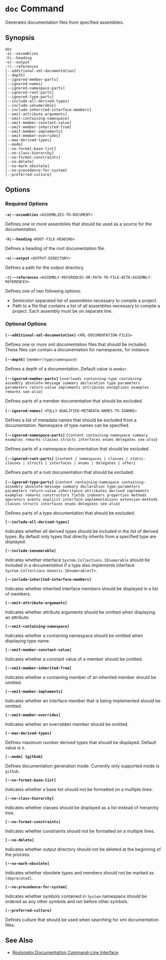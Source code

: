 
# `doc` Command

Generates documentation files from specified assemblies.

## Synopsis

```
doc
-a|--assemblies
-h|--heading
-o|--output
-r|--references
[--additional-xml-documentation]
[--depth]
[--ignored-member-parts]
[--ignored-names]
[--ignored-namespace-parts]
[--ignored-root-parts]
[--ignored-type-parts]
[--include-all-derived-types]
[--include-ienumerable]
[--include-inherited-interface-members]
[--omit-attribute-arguments]
[--omit-containing-namespace]
[--omit-member-constant-value]
[--omit-member-inherited-from]
[--omit-member-implements]
[--omit-member-overrides]
[--max-derived-types]
[--mode]
[--no-format-base-list]
[--no-class-hierarchy]
[--no-format-constraints]
[--no-delete]
[--no-mark-obsolete]
[--no-precedence-for-system]
[--preferred-culture]
```

## Options

### Required Options

**`-a|--assemblies`** `<ASSEMBLIES-TO-DOCUMENT>`

Defines one or more assemblies that should be used as a source for the documentation.

**`-h|--heading`** `<ROOT-FILE-HEADING>`

Defines a heading of the root documentation file.

**`-o|--output`** `<OUTPUT-DIRECTORY>`

Defines a path for the output directory.

**`-r|--references`** `<ASSEMBLY-REFERENCES-OR-PATH-TO-FILE-WITH-ASSEMBLY-REFERENCES>`

Defines one of two following options:

* Semicolon separated list of assemblies necessary to compile a project.
* Path to a file that contains a list of all assemblies necessary to compile a project. Each assembly must be on separate line.

### Optional Options

**`[--additional-xml-documentation]`** `<XML-DOCUMENTATION-FILES>`

Defines one or more xml documentation files that should be included. These files can contain a documentation for namespaces, for instance.

**`[--depth]`** `{member|type|namespace}`

Defines a depth of a documentation. Default value is `member`.

**`[--ignored-member-parts]`** `{overloads containing-type containing-assembly obsolete-message summary declaration type-parameters parameters return-value implements attributes exceptions examples remarks see-also}`

Defines parts of a member documentation that should be excluded.

**`[--ignored-names]`** `<FULLY-QUALIFIED-METADATA-NAMES-TO-IGNORE>`

Defines a list of metadata names that should be excluded from a documentation. Namespace of type names can be specified.

**`[--ignored-namespace-parts]`** `{content containing-namespace summary examples remarks classes structs interfaces enums delegates see-also}`

Defines parts of a namespace documentation that should be excluded.

**`[--ignored-root-parts]`** `{content | namespaces | classes | static-classes | structs | interfaces | enums | delegates | other}`

Defines parts of a root documentation that should be excluded.

**`[--ignored-type-parts]`** `{content containing-namespace containing-assembly obsolete-message summary declaration type-parameters parameters return-value inheritance attributes derived implements examples remarks constructors fields indexers properties methods operators events explicit-interface-implementations extension-methods classes structs interfaces enums delegates see-also}`

Defines parts of a type documentation that should be excluded.

**`[--include-all-derived-types]`**

Indicates whether all derived types should be included in the list of derived types. By default only types that directly inherits from a specified type are displayed.

**`[--include-ienumerable]`**

Indicates whether interface `System.Collections.IEnumerable` should be included in a documentation if a type also implements interface `System.Collections.Generic.IEnumerable<T>`.

**`[--include-inherited-interface-members]`**

Indicates whether inherited interface members should be displayed in a list of members.

**`[--omit-attribute-arguments]`**

Indicates whether attribute arguments should be omitted when displaying an attribute.

**`[--omit-containing-namespace]`**

Indicates whether a containing namespace should be omitted when displaying type name.

**`[--omit-member-constant-value]`**

Indicates whether a constant value of a member should be omitted.

**`[--omit-member-inherited-from]`**

Indicates whether a containing member of an inherited member should be omitted.

**`[--omit-member-implements]`**

Indicates whether an interface member that is being implemented should be omitted.

**`[--omit-member-overrides]`**

Indicates whether an overridden member should be omitted.

**`[--max-derived-types]`**

Defines maximum number derived types that should be displayed. Default value is `5`.

**`[--mode] {github}`**

Defines documentation generation mode. Currently only supported mode is `github`.

**`[--no-format-base-list]`**

Indicates whether a base list should not be formatted on a multiple lines.

**`[--no-class-hierarchy]`**

Indicates whether classes should be displayed as a list instead of hierarchy tree.

**`[--no-format-constraints]`**

Indicates whether constraints should not be formatted on a multiple lines.

**`[--no-delete]`**

Indicates whether output directory should not be deleted at the beginning of the process.

**`[--no-mark-obsolete]`**

Indicates whether obsolete types and members should not be marked as `[deprecated]`.

**`[--no-precedence-for-system]`**

Indicates whether symbols contained in `System` namespace should be ordered as any other symbols and not before other symbols.

**`[--preferred-culture]`**

Defines culture that should be used when searching for xml documentation files.

## See Also

* [Roslynator.Documentation Command-Line Interface](README.md)
